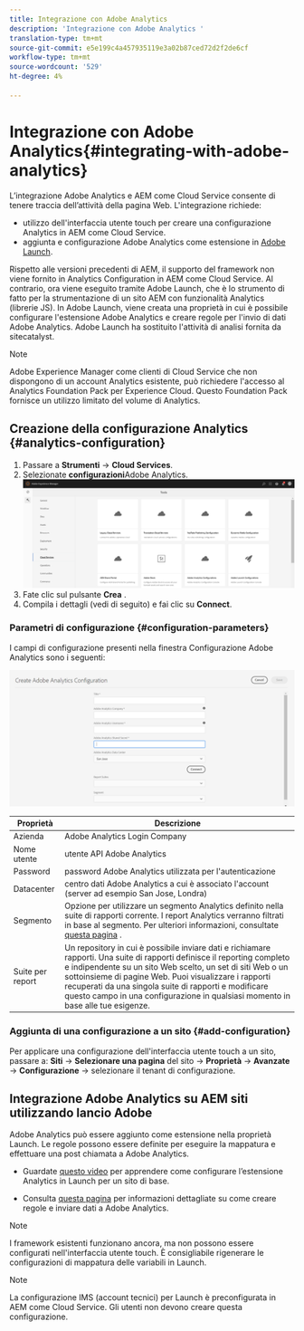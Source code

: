 ```yaml
---
title: Integrazione con Adobe Analytics
description: 'Integrazione con Adobe Analytics '
translation-type: tm+mt
source-git-commit: e5e199c4a457935119e3a02b87ced72d2f2de6cf
workflow-type: tm+mt
source-wordcount: '529'
ht-degree: 4%

---
```



# Integrazione con Adobe Analytics{#integrating-with-adobe-analytics}

L’integrazione  Adobe Analytics e AEM come Cloud Service consente di tenere traccia dell’attività della pagina Web. L&#39;integrazione richiede:

* utilizzo dell&#39;interfaccia utente touch per creare una configurazione Analytics  in AEM come Cloud Service.
* aggiunta e configurazione  Adobe Analytics come estensione in [Adobe Launch](https://docs.adobe.com/content/help/en/launch/using/intro/get-started/quick-start.html).

Rispetto alle versioni precedenti di AEM, il supporto del framework non viene fornito in  Analytics Configuration in AEM come Cloud Service. Al contrario, ora viene eseguito tramite  Adobe Launch, che è lo strumento di fatto per la strumentazione di un sito AEM con  funzionalità Analytics (librerie JS). In  Adobe Launch, viene creata una proprietà in cui è possibile configurare l&#39;estensione Adobe Analytics  e creare regole per l&#39;invio di dati  Adobe Analytics.  Adobe Launch ha sostituito l&#39;attività di analisi fornita da sitecatalyst.

>[!NOTE]
>
> Adobe Experience Manager come clienti di Cloud Service che non dispongono di un account  Analytics esistente, può richiedere l&#39;accesso al  Analytics Foundation Pack per  Experience Cloud.  Questo Foundation Pack fornisce un utilizzo limitato del volume di  Analytics.

## Creazione della configurazione Analytics  {#analytics-configuration}

1. Passare a **Strumenti** → **Cloud Services**.
2. Selezionate **configurazioni**Adobe Analytics.
   ![finestra](assets/analytics_screen.png "Analisi di Analytics")
3. Fate clic sul pulsante **Crea** .
4. Compila i dettagli (vedi di seguito) e fai clic su **Connect**.

### Parametri di configurazione {#configuration-parameters}

I campi di configurazione presenti nella finestra Configurazione Adobe Analytics  sono i seguenti:

![Parametri](assets/properties_field.png "di configurazione")

| Proprietà | Descrizione |
|---|---|
| Azienda |  Adobe Analytics Login Company |
| Nome utente |  utente API Adobe Analytics |
| Password |  password Adobe Analytics utilizzata per l&#39;autenticazione |
| Datacenter |  centro dati Adobe Analytics a cui è associato l&#39;account (server ad esempio San Jose, Londra) |
| Segmento | Opzione per utilizzare un segmento Analytics  definito nella suite di rapporti corrente. I report Analytics  verranno filtrati in base al segmento. Per ulteriori informazioni, consultate [questa pagina](https://docs.adobe.com/content/help/en/analytics/components/segmentation/seg-overview.html) . |
| Suite per report | Un repository in cui è possibile inviare dati e richiamare rapporti. Una suite di rapporti definisce il reporting completo e indipendente su un sito Web scelto, un set di siti Web o un sottoinsieme di pagine Web. Puoi visualizzare i rapporti recuperati da una singola suite di rapporti e modificare questo campo in una configurazione in qualsiasi momento in base alle tue esigenze. |

### Aggiunta di una configurazione a un sito {#add-configuration}

Per applicare una configurazione dell&#39;interfaccia utente touch a un sito, passare a: **Siti** → **Selezionare una pagina** del sito → **Proprietà** → **Avanzate** → **Configurazione** → selezionare il tenant di configurazione.

## Integrazione  Adobe Analytics su AEM siti utilizzando  lancio Adobe

 Adobe Analytics può essere aggiunto come estensione nella proprietà Launch. Le regole possono essere definite per eseguire la mappatura e effettuare una post chiamata a  Adobe Analytics.

* Guardate [questo video](https://docs.adobe.com/content/help/en/analytics-learn/tutorials/implementation/via-adobe-launch/basic-configuration-of-the-analytics-launch-extension.html) per apprendere come configurare l’estensione Analytics  in Launch per un sito di base.

* Consulta [questa pagina](https://docs.adobe.com/content/help/en/core-services-learn/implementing-in-websites-with-launch/implement-solutions/analytics.html) per informazioni dettagliate su come creare regole e inviare dati a  Adobe Analytics.

>[!NOTE]
>
>I framework esistenti funzionano ancora, ma non possono essere configurati nell&#39;interfaccia utente touch. È consigliabile rigenerare le configurazioni di mappatura delle variabili in Launch.

>[!NOTE]
>
>La configurazione IMS (account tecnici) per Launch è preconfigurata in AEM come Cloud Service. Gli utenti non devono creare questa configurazione.
